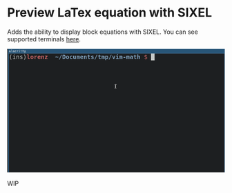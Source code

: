 # Preview LaTex equation with SIXEL

Adds the ability to display block equations with SIXEL. You can see supported terminals [here](https://github.com/libsixel/libsixel/blob/master/md/Supported%20terminals.md).

![Sample of vim-preview-math output](sample.gif)

WIP
